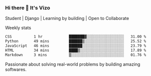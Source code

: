 ### Hi there 👋 It's Vizo

Student | Django | Learning by building | Open to Collaborate

Weekly stats
<!--START_SECTION:waka-->

```txt
CSS          1 hr            ███████▓░░░░░░░░░░░░░░░░░   31.00 %
Python       49 mins         ██████▒░░░░░░░░░░░░░░░░░░   25.52 %
JavaScript   46 mins         ██████░░░░░░░░░░░░░░░░░░░   23.79 %
HTML         34 mins         ████▒░░░░░░░░░░░░░░░░░░░░   17.89 %
Markdown     3 mins          ▒░░░░░░░░░░░░░░░░░░░░░░░░   01.76 %
```

<!--END_SECTION:waka-->


Passionate about solving real-world problems by building amazing softwares.
